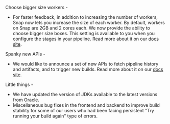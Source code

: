 Choose bigger size workers -

* For faster feedback, in addition to increasing the number of workers, Snap now lets you increase the size of each worker. By default, workers on Snap are 2GB and 2 cores each. We now provide the ability to choose bigger size boxes. This setting is available to you when you configure the stages in your pipeline. Read more about it on our [docs site](https://docs.snap-ci.com/workers/configuring-workers/).

Spanky new APIs -

* We would like to announce a set of new APIs to fetch pipeline history and artifacts, and to trigger new builds. Read more about it on our [docs site](https://docs.snap-ci.com/api/).

Little things -

* We have updated the version of JDKs available to the latest versions from Oracle.
* Miscellaneous bug fixes in the frontend and backend to improve build stability for some of our users who had been facing persistent "Try running your build again" type of errors.

